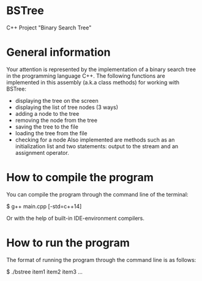 # BSTree
C++ Project "Binary Search Tree"

# General information
Your attention is represented by the implementation of a binary search tree in the programming language C++. The following functions are implemented in this assembly (a.k.a class methods) for working with BSTree: 
- displaying the tree on the screen
- displaying the list of tree nodes (3 ways)
- adding a node to the tree
- removing the node from the tree 
- saving the tree to the file
- loading the tree from the file
- checking for a node
Also implemented are methods such as an initialization list and two statements: output to the stream and an assignment operator.
# How to compile the program
You can compile the program through the command line of the terminal:

$ g++ main.cpp [-std=c++14]

Or with the help of built-in IDE-environment compilers.

# How to run the program
The format of running the program through the command line is as follows:

$ ./bstree item1 item2 item3 ...
